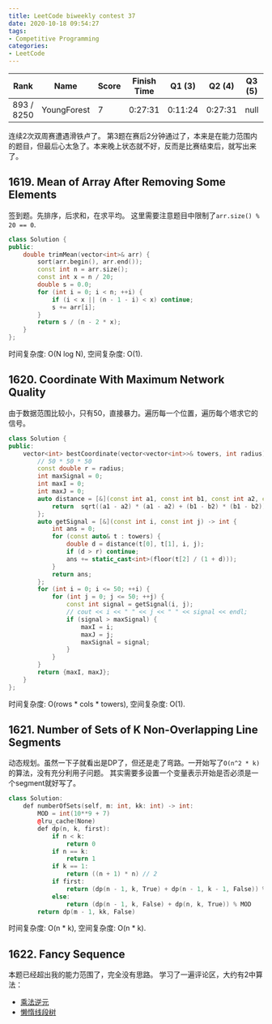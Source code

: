 ```yaml
---
title: LeetCode biweekly contest 37
date: 2020-10-18 09:54:27
tags:
- Competitive Programming
categories:
- LeetCode
---
```


| Rank |	Name |	Score |	Finish Time | 	Q1 (3) |	Q2 (4) |	Q3 (5) |	Q4 (7)|
|--|--|--|--|--|--|--|--|
| 893 / 8250 | YoungForest | 7 | 0:27:31 | 0:11:24 | 0:27:31 |  null | null |

连续2次双周赛遭遇滑铁卢了。
第3题在赛后2分钟通过了，本来是在能力范围内的题目，但最后心太急了。本来晚上状态就不好，反而是比赛结束后，就写出来了。

## 1619. Mean of Array After Removing Some Elements

签到题。先排序，后求和，在求平均。
这里需要注意题目中限制了`arr.size() % 20 == 0`.


```cpp
class Solution {
public:
    double trimMean(vector<int>& arr) {
        sort(arr.begin(), arr.end());
        const int n = arr.size();
        const int x = n / 20;
        double s = 0.0;
        for (int i = 0; i < n; ++i) {
            if (i < x || (n - 1 - i) < x) continue;
            s += arr[i];
        }
        return s / (n - 2 * x);
    }
};
```
时间复杂度: O(N log N),
空间复杂度: O(1).

## 1620. Coordinate With Maximum Network Quality

由于数据范围比较小，只有50，直接暴力。遍历每一个位置，遍历每个塔求它的信号。

```cpp
class Solution {
public:
    vector<int> bestCoordinate(vector<vector<int>>& towers, int radius) {
        // 50 * 50 * 50
        const double r = radius;
        int maxSignal = 0;
        int maxI = 0;
        int maxJ = 0;
        auto distance = [&](const int a1, const int b1, const int a2, const int b2) -> double {
            return  sqrt((a1 - a2) * (a1 - a2) + (b1 - b2) * (b1 - b2));
        };
        auto getSignal = [&](const int i, const int j) -> int {
            int ans = 0;
            for (const auto& t : towers) {
                double d = distance(t[0], t[1], i, j);
                if (d > r) continue;
                ans += static_cast<int>(floor(t[2] / (1 + d)));
            }
            return ans;
        };
        for (int i = 0; i <= 50; ++i) {
            for (int j = 0; j <= 50; ++j) {
                const int signal = getSignal(i, j);
                // cout << i << " " << j << " " << signal << endl;
                if (signal > maxSignal) {
                    maxI = i;
                    maxJ = j;
                    maxSignal = signal;
                }
            }
        }
        return {maxI, maxJ};
    }
};
```

时间复杂度: O(rows * cols * towers),
空间复杂度: O(1).

## 1621. Number of Sets of K Non-Overlapping Line Segments

动态规划。虽然一下子就看出是DP了，但还是走了弯路。一开始写了`O(n^2 * k)`的算法，没有充分利用子问题。
其实需要多设置一个变量表示开始是否必须是一个segment就好写了。

```cpp
class Solution:
    def numberOfSets(self, m: int, kk: int) -> int:
        MOD = int(10**9 + 7)
        @lru_cache(None)
        def dp(n, k, first):
            if n < k:
                return 0
            if n == k:
                return 1
            if k == 1:
                return ((n + 1) * n) // 2
            if first:
                return (dp(n - 1, k, True) + dp(n - 1, k - 1, False)) % MOD;
            else:
                return (dp(n - 1, k, False) + dp(n, k, True)) % MOD
        return dp(m - 1, kk, False)
```

时间复杂度: O(n * k),
空间复杂度: O(n * k).

## 1622. Fancy Sequence

本题已经超出我的能力范围了，完全没有思路。
学习了一遍评论区，大约有2中算法：
- [乘法逆元](https://leetcode-cn.com/problems/fancy-sequence/solution/qi-miao-xu-lie-by-zerotrac2/)
- [懒惰线段树](https://leetcode-cn.com/problems/fancy-sequence/solution/ru-guo-bu-liao-jie-cheng-fa-ni-yuan-jiu-hao-hao-xu/)
